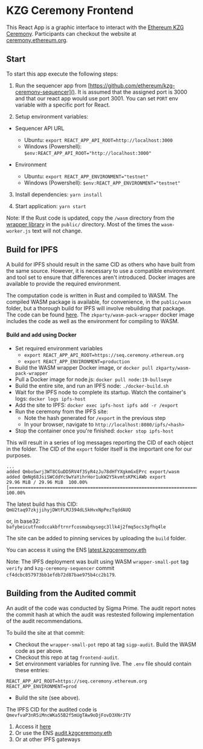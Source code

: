 # KZG Ceremony Frontend

This React App is a graphic interface to interact with the [Ethereum KZG Ceremony](https://github.com/ethereum/kzg-ceremony). Participants can checkout the website at [ceremony.ethereum.org](https://ceremony.ethereum.org).

## Start

To start this app execute the following steps:

1. Run the sequencer app from [https://github.com/ethereum/kzg-ceremony-sequencer](). It is assumed that the assigned port is 3000 and that our react app would use port 3001. You can set `PORT` env variable with a specific port for React.

2. Setup environment variables:

- Sequencer API URL

  - Ubuntu: `export REACT_APP_API_ROOT=http://localhost:3000`
  - Windows (Powershell): `$env:REACT_APP_API_ROOT="http://localhost:3000"`

- Environment

  - Ubuntu: `export REACT_APP_ENVIRONMENT="testnet"`
  - Windows (Powershell): `$env:REACT_APP_ENVIRONMENT="testnet"`

3. Install dependencies: `yarn install`

4. Start application: `yarn start`

Note: If the Rust code is updated, copy the `/wasm` directory from the [wrapper library](https://github.com/zkparty/wrapper-small-pot) in the `public/` directory. Most of the times the `wasm-worker.js` text will not change.

## Build for IPFS

A build for IPFS should result in the same CID as others who have built from the same source. However, it is necessary to use a compatible environment and tool set to ensure that differences aren't introduced. Docker images are available to provide the required environment.

The computation code is written in Rust and compiled to WASM. The compiled WASM package is available, for convenience, in the `public/wasm` folder, but a thorough build for IPFS will involve rebuilding that package. The code can be found [here](https://github.com/zkparty/wrapper-small-pot). The `zkparty/wasm-pack-wrapper` docker image includes the code as well as the environment for compiling to WASM.

#### Build and add using Docker

- Set required environment variables
  - `export REACT_APP_API_ROOT=https://seq.ceremony.ethereum.org`
  - `export REACT_APP_ENVIRONMENT=production`
- Build the WASM wrapper Docker image, or `docker pull zkparty/wasm-pack-wrapper`
- Pull a Docker image for node.js: `docker pull node:19-bullseye`
- Build the entire site, and run an IPFS node: `./docker-build.sh`
- Wait for the IPFS node to complete its startup. Watch the container's logs: `docker logs ipfs-host`
- Add the site to IPFS: `docker exec ipfs-host ipfs add -r /export`
- Run the ceremony from the IPFS site:
  - Note the hash generated for `/export` in the previous step
  - In your browser, navigate to `http://localhost:8080/ipfs/<hash>`
- Stop the container once you're finished: `docker stop ipfs-host`

This will result in a series of log messages reporting the CID of each object in the folder. The CID of the `export` folder itself is the important one for our purposes.

```
...
added QmboSwrj3WT8CGuDD5RV4f3SyR4zJu78dHfYXgkmGxEPrc export/wasm
added QmNg68JsiSWCddYc9wYaYihrHor1ukW2Y5kvmtsKPKiAWb export
29.96 MiB / 29.96 MiB  100.00%[=======================================================================================] 100.00%
```

The latest build has this CID: `QmU2taq97zkjjihyjDWtFLMJ394dLSkHvxNpPezTqddAUQ`

or, in base32: `bafybeicutfnodccakbftrnrfcosmabqysegc3llk4j2fmq5ocs3gfhq4le`

The site can be added to pinning services by uploading the `build` folder.

You can access it using the ENS [latest.kzgceremony.eth](https://latest.kzgceremony.eth)

Note: The IPFS deployment was built using WASM `wrapper-small-pot` tag `verify` and `kzg-ceremony-sequencer` commit `cf4dcbc857973bb1efdb72d87bae975b4cc2b179`.

## Building from the Audited commit

An audit of the code was conducted by Sigma Prime. The audit report notes the commit hash at which the audit was restested following implementation of the audit recommendations.

To build the site at that commit:

- Checkout the `wrapper-small-pot` repo at tag `sigp-audit`. Build the WASM code as per above.
- Checkout this repo at tag `frontend-audit`.
- Set environment variables for running live. The `.env` file should contain these entries:

```
REACT_APP_API_ROOT=https://seq.ceremony.ethereum.org
REACT_APP_ENVIRONMENT=prod
```

- Build the site (see above).

The IPFS CID for the audited code is `QmevfvaP3nR5iMncWKa55B2f5mUgTAw9oDjFovD3XNrJTV`

1. Access it [here](https://ceremony-ipfs.efprivacyscaling.org/ipfs/QmevfvaP3nR5iMncWKa55B2f5mUgTAw9oDjFovD3XNrJTV)
1. Or use the ENS [audit.kzgceremony.eth](https://audit.kzgceremony.eth)
1. Or at other IPFS gateways
